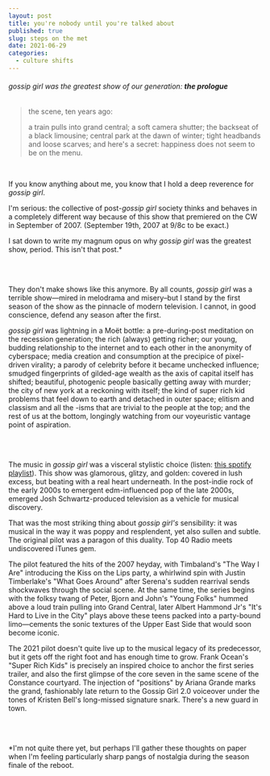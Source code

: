```yaml
---
layout: post
title: you're nobody until you're talked about
published: true
slug: steps on the met
date: 2021-06-29
categories:
  - culture shifts
---
```


###### gossip girl was the greatest show of our generation: ***the prologue***

 

> the scene, ten years ago: 
>
> a train pulls into grand central; a soft camera shutter; the backseat of a black limousine; central park at the dawn of winter; tight headbands and loose scarves; and here's a secret: happiness does not seem to be on the menu.

<br />

If you know anything about me, you know that I hold a deep reverence for *gossip girl*.

I'm serious: the collective of post-*gossip girl* society thinks and behaves in a completely different way because of this show that premiered on the CW in September of 2007. (September 19th, 2007 at 9/8c to be exact.)

I sat down to write my magnum opus on why *gossip girl* was the greatest show, period. This isn't that post.*

<!--more-->

<br />

<br />

They don't make shows like this anymore. By all counts, *gossip girl* was a terrible show—mired in melodrama and misery–but I stand by the first season of the show as the pinnacle of modern television. I cannot, in good conscience, defend any season after the first. 

*gossip girl* was lightning in a Moët bottle: a pre-during-post meditation on the recession generation; the rich (always) getting richer; our young, budding relationship to the internet and to each other in the anonymity of cyberspace; media creation and consumption at the precipice of pixel-driven virality; a parody of celebrity before it became unchecked influence; smudged fingerprints of gilded-age wealth as the axis of capital itself has shifted; beautiful, photogenic people basically getting away with murder; the city of new york at a reckoning with itself; the kind of super rich kid problems that feel down to earth and detached in outer space; elitism and classism and all the -isms that are trivial to the people at the top; and the rest of us at the bottom, longingly watching from our voyeuristic vantage point of aspiration. 

<br />

<br />

The music in *gossip girl* was a visceral stylistic choice (listen: [this spotify playlist](https://open.spotify.com/playlist/5LS331Ne16mF0LoD1VGw9H?si=085bae754212401b)). This show was glamorous, glitzy, and golden: covered in lush excess, but beating with a real heart underneath. In the post-indie rock of the early 2000s to emergent edm-influenced pop of the late 2000s, emerged Josh Schwartz-produced television as a vehicle for musical discovery.

That was the most striking thing about *gossip girl's* sensibility: it was musical in the way it was poppy and resplendent, yet also sullen and subtle. The original pilot was a paragon of this duality. Top 40 Radio meets undiscovered iTunes gem. 

The pilot featured the hits of the 2007 heyday, with Timbaland's "The Way I Are" introducing the Kiss on the Lips party, a whirlwind spin with Justin Timberlake's "What Goes Around" after Serena's sudden rearrival sends shockwaves through the social scene. At the same time, the series begins with the folksy twang of Peter, Bjorn and John's "Young Folks" hummed above a loud train pulling into Grand Central, later Albert Hammond Jr's "It's Hard to Live in the City" plays above these teens packed into  a party-bound limo—cements the sonic textures of the Upper East Side that would soon become iconic.

The 2021 pilot doesn't quite live up to the musical legacy of its predecessor, but it gets off the right foot and has enough time to grow. Frank Ocean's "Super Rich Kids" is precisely an inspired choice to anchor the first series trailer, and also the first glimpse of the core seven in the same scene of the Constance courtyard. The injection of "positions" by Ariana Grande marks the grand, fashionably late return to the Gossip Girl 2.0 voiceover under the tones of Kristen Bell's long-missed signature snark. There's a new guard in town.

<br />

<br />

*I'm not quite there yet, but perhaps I'll gather these thoughts on paper when I'm feeling particularly sharp pangs of nostalgia during the season finale of the reboot.
